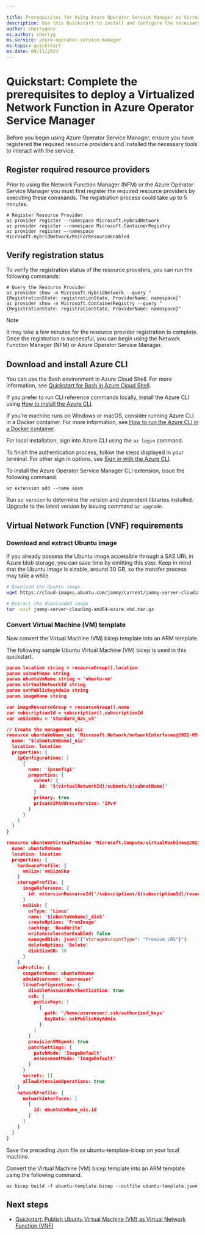 ```yaml
---

title: Prerequisites for Using Azure Operator Service Manager as Virtual Network Function (VNF)
description: Use this Quickstart to install and configure the necessary prerequisites for Azure Operator Service Manager as Virtual Network Function (VNF)
author: sherrygonz
ms.author: sherryg
ms.service: azure-operator-service-manager
ms.topic: quickstart
ms.date: 09/11/2023
---
```


# Quickstart: Complete the prerequisites to deploy a Virtualized Network Function in Azure Operator Service Manager

Before you begin using Azure Operator Service Manager, ensure you have registered the required resource providers and installed the necessary tools to interact with the service.

## Register required resource providers

Prior to using the Network Function Manager (NFM) or the Azure Operator Service Manager you must first register the required resource providers by executing these commands. The registration process could take up to 5 minutes.

```azurecli
# Register Resource Provider
az provider register --namespace Microsoft.HybridNetwork
az provider register --namespace Microsoft.ContainerRegistry
az provider register –-namespace Microsoft.HybridNetwork/MsiForResourceEnabled
``````
## Verify registration status

To verify the registration status of the resource providers, you can run the following commands:

```azurecli
# Query the Resource Provider
az provider show -n Microsoft.HybridNetwork --query "{RegistrationState: registrationState, ProviderName: namespace}"
az provider show -n Microsoft.ContainerRegistry --query "{RegistrationState: registrationState, ProviderName: namespace}"
``````

> [!NOTE]
> It may take a few minutes for the resource provider registration to complete. Once the registration is successful, you can begin using the Network Function Manager (NFM) or Azure Operator Service Manager.

## Download and install Azure CLI

You can use the Bash environment in Azure Cloud Shell. For more information, see [Quickstart for Bash in Azure Cloud Shell](../cloud-shell/quickstart.md).

If you prefer to run CLI reference commands locally, install the Azure CLI using [How to install the Azure CLI](/cli/azure/install-azure-cli).

If you're machine runs on Windows or macOS, consider running Azure CLI in a Docker container. For more information, see [How to run the Azure CLI in a Docker container](/cli/azure/run-azure-cli-docker).

For local installation, sign into Azure CLI using the `az login`  command.

To finish the authentication process, follow the steps displayed in your terminal. For other sign in options, see [Sign in with the Azure CLI](/cli/azure/authenticate-azure-cli).

To install the Azure Operator Service Manager CLI extension, issue the following command.

```azurecli
az extension add --name aosm
``````
Run `az version` to determine the version and dependent libraries installed. Upgrade to the latest version by issuing command `az upgrade`.

## Virtual Network Function (VNF) requirements

### Download and extract Ubuntu image

If you already possess the Ubuntu image accessible through a SAS URL in Azure blob storage, you can save time by omitting this step. Keep in mind that the Ubuntu image is sizable, around 30 GB, so the transfer process may take a while.

```bash
# Download the Ubuntu image
wget https://cloud-images.ubuntu.com/jammy/current/jammy-server-cloudimg-amd64-azure.vhd.tar.gz

# Extract the downloaded image
tar -xzvf jammy-server-cloudimg-amd64-azure.vhd.tar.gz
``````

### Convert Virtual Machine (VM) template

Now convert the Virtual Machine (VM) bicep template into an ARM template.

The following sample Ubuntu Virtual Machine (VM) bicep is used in this quickstart.

```json
param location string = resourceGroup().location
param subnetName string
param ubuntuVmName string = 'ubuntu-vm'
param virtualNetworkId string
param sshPublicKeyAdmin string
param imageName string

var imageResourceGroup = resourceGroup().name
var subscriptionId = subscription().subscriptionId
var vmSizeSku = 'Standard_D2s_v3'

// Create the management nic
resource ubuntuVmName_nic 'Microsoft.Network/networkInterfaces@2021-05-01' = {
  name: '${ubuntuVmName}_nic'
  location: location
  properties: {
    ipConfigurations: [
      {
        name: 'ipconfig1'
        properties: {
          subnet: {
            id: '${virtualNetworkId}/subnets/${subnetName}'
          }
          primary: true
          privateIPAddressVersion: 'IPv4'
        }
      }
    ]
  }
}

resource ubuntuVmVirtualMachine 'Microsoft.Compute/virtualMachines@2021-07-01' = {
  name: ubuntuVmName
  location: location
  properties: {
    hardwareProfile: {
      vmSize: vmSizeSku
    }
    storageProfile: {
      imageReference: {
        id: extensionResourceId('/subscriptions/${subscriptionId}/resourceGroups/${imageResourceGroup}', 'Microsoft.Compute/images', imageName)
      }
      osDisk: {
        osType: 'Linux'
        name: '${ubuntuVmName}_disk'
        createOption: 'FromImage'
        caching: 'ReadWrite'
        writeAcceleratorEnabled: false
        managedDisk: json('{"storageAccountType": "Premium_LRS"}')
        deleteOption: 'Delete'
        diskSizeGB: 30
      }
    }
    osProfile: {
      computerName: ubuntuVmName
      adminUsername: 'azureuser'
      linuxConfiguration: {
        disablePasswordAuthentication: true
        ssh: {
          publicKeys: [
            {
              path: '/home/azureuser/.ssh/authorized_keys'
              keyData: sshPublicKeyAdmin
            }
          ]
        }
        provisionVMAgent: true
        patchSettings: {
          patchMode: 'ImageDefault'
          assessmentMode: 'ImageDefault'
        }
      }
      secrets: []
      allowExtensionOperations: true
    }
    networkProfile: {
      networkInterfaces: [
        {
          id: ubuntuVmName_nic.id
        }
      ]
    }
  }
}
``````

Save the preceding Json file as ubuntu-template-bicep on your local machine.

Convert the Virtual Machine (VM) bicep template into an ARM template using the following command.

```azurecli
az bicep build -f ubuntu-template.bicep --outfile ubuntu-template.json
``````

## Next steps

- [Quickstart: Publish Ubuntu Virtual Machine (VM) as Virtual Network Function (VNF)](quickstart-publish-virtualized-network-function-definition.md)

